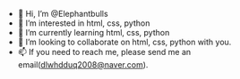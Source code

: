 - 👋 Hi, I’m @Elephantbulls
- 👀 I’m interested in html, css, python
- 🌱 I’m currently learning html, css, python
- 💞️ I’m looking to collaborate on html, css, python with you. 
- 📫 If you need to reach me, please send me an email(dlwhdduq2008@naver.com).

<!---
Elephantbulls/Elephantbulls is a ✨ special ✨ repository because its `README.md` (this file) appears on your GitHub profile.
You can click the Preview link to take a look at your changes.
--->
